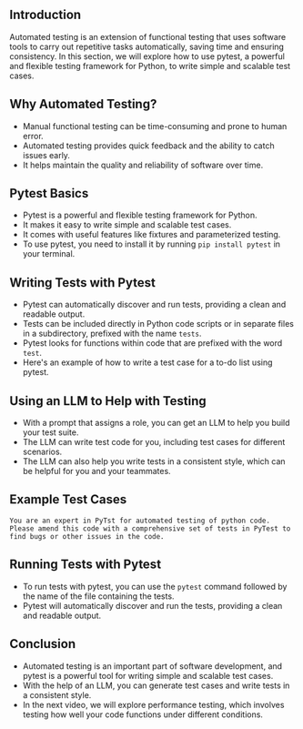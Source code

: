 ## Introduction

Automated testing is an extension of functional testing that uses software tools to carry out repetitive tasks automatically, saving time and ensuring consistency. In this section, we will explore how to use pytest, a powerful and flexible testing framework for Python, to write simple and scalable test cases.
## Why Automated Testing?
* Manual functional testing can be time-consuming and prone to human error.
* Automated testing provides quick feedback and the ability to catch issues early.
* It helps maintain the quality and reliability of software over time.
## Pytest Basics
* Pytest is a powerful and flexible testing framework for Python.
* It makes it easy to write simple and scalable test cases.
* It comes with useful features like fixtures and parameterized testing.
* To use pytest, you need to install it by running `pip install pytest` in your terminal.
## Writing Tests with Pytest
* Pytest can automatically discover and run tests, providing a clean and readable output.
* Tests can be included directly in Python code scripts or in separate files in a subdirectory, prefixed with the name `tests`.
* Pytest looks for functions within code that are prefixed with the word `test`.
* Here's an example of how to write a test case for a to-do list using pytest.
## Using an LLM to Help with Testing
* With a prompt that assigns a role, you can get an LLM to help you build your test suite.
* The LLM can write test code for you, including test cases for different scenarios.
* The LLM can also help you write tests in a consistent style, which can be helpful for you and your teammates.

## Example Test Cases
```
You are an expert in PyTst for automated testing of python code. Please amend this code with a comprehensive set of tests in PyTest to find bugs or other issues in the code.
```
## Running Tests with Pytest
* To run tests with pytest, you can use the `pytest` command followed by the name of the file containing the tests.
* Pytest will automatically discover and run the tests, providing a clean and readable output.

## Conclusion
* Automated testing is an important part of software development, and pytest is a powerful tool for writing simple and scalable test cases.
* With the help of an LLM, you can generate test cases and write tests in a consistent style.
* In the next video, we will explore performance testing, which involves testing how well your code functions under different conditions.